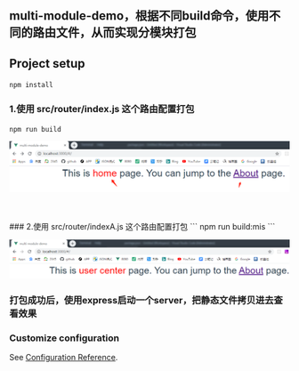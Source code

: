 ## multi-module-demo，根据不同build命令，使用不同的路由文件，从而实现分模块打包

## Project setup
```
npm install
```

### 1.使用 src/router/index.js 这个路由配置打包
```
npm run build
```
![pic1](./images/1.png)

<br/>
<br/>
### 2.使用 src/router/indexA.js 这个路由配置打包 
```
npm run build:mis
```

![pic2](./images/3.png)


### 打包成功后，使用express启动一个server，把静态文件拷贝进去查看效果

### Customize configuration
See [Configuration Reference](https://cli.vuejs.org/config/).
